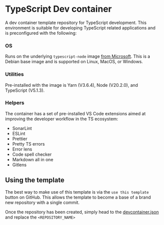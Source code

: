 # TypeScript Dev container

A dev container template repository for TypeScript development. This environment is suitable for developing TypeScript related applications and is preconfigured with the following:

### OS

Runs on the underlying `typescript-node` image [from Microsoft](https://github.com/devcontainers/images/tree/main/src/typescript-node). This is a Debian base image and is supported on Linux, MacOS, or Windows.

### Utilities

Pre-installed with the image is Yarn (V3.6.4), Node (V20.2.0), and TypeScript (V5.1.3).

### Helpers

The container has a set of pre-installed VS Code extensions aimed at improving the developer workflow in the TS ecosystem:

- SonarLint
- ESLint
- Prettier
- Pretty TS errors
- Error lens
- Code spell checker
- Markdown all in one
- Gitlens

## Using the template

The best way to make use of this template is via the `use this template` button on GitHub. This allows the template to become a base of a brand new repository with a single commit.

Once the repository has been created, simply head to the [devcontainer.json](./.devcontainer.json) and replace the `<REPOSITORY_NAME>`
